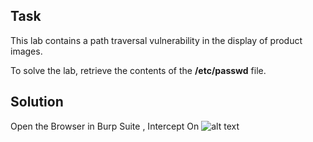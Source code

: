 ## Task 
This lab contains a path traversal vulnerability in the display of product images.

To solve the lab, retrieve the contents of the **/etc/passwd** file.

## Solution

Open the Browser in Burp Suite , Intercept On
![alt text](testspk.png)
